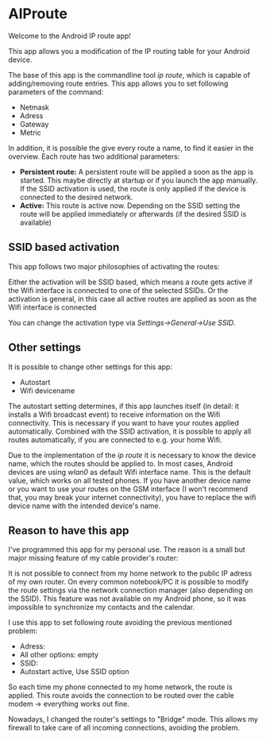 # AIProute

Welcome to the Android IP route app!


This app allows you a modification of the IP routing table for your Android device.

The base of this app is the commandline tool _ip route_, which is capable of adding/removing route entries.
This app allows you to set following parameters of the command:

* Netmask
* Adress
* Gateway
* Metric

In addition, it is possible the give every route a name, to find it easier in the overview.
Each route has two additional parameters:

* **Persistent route:** A persistent route will be applied a soon as the app is started. This maybe directly at startup or if you launch the app manually. If the SSID activation is used, the route is only applied if the device is connected to the desired network.
* **Active:** This route is active now. Depending on the SSID setting the route will be applied immediately or afterwards (if the desired SSID is available)


## SSID based activation

This app follows two major philosophies of activating the routes:

Either the activation will be SSID based, which means a route gets active if the Wifi interface is connected to one of the selected SSIDs.
Or the activation is general, in this case all active routes are applied as soon as the Wifi interface is connected

You can change the activation type via  _Settings->General->Use SSID_.

## Other settings 

It is possible to change other settings for this app:

* Autostart
* Wifi devicename

The autostart setting determines, if this app launches itself (in detail: it installs a Wifi broadcast event) to receive information on the Wifi connectivity.
This is necessary if you want to have your routes applied automatically. Combined with the SSID activation, it is possible to apply all routes automatically, if you are connected to e.g. your home Wifi.


Due to the implementation of the _ip route_ it is necessary to know the device name, which the routes should be applied to. In most cases, Android devices are using *wlan0* as default Wifi interface name. This is the default value, which works on all tested phones.
If you have another device name or you want to use your routes on the GSM interface (I won't recommend that, you may break your internet connectivity), you have to replace the wifi device name with the intended device's name.


## Reason to have this app


I've programmed this app for my personal use.
The reason is a small but major missing feature of my cable provider's router:

It is not possible to connect from my home network to the public IP adress of my own router.
On every common notebook/PC it is possible to modify the route settings via the network connection manager (also depending on the SSID).
This feature was not available on my Android phone, so it was impossible to synchronize my contacts and the calendar.

I use this app to set following route avoiding the previous mentioned problem:

* Adress: <my public ip>
* All other options: empty
* SSID: <my home SSID>
* Autostart active, Use SSID option

So each time my phone connected to my home network, the route is applied. This route avoids the connection to be routed over the cable modem -> everything works out fine.


Nowadays, I changed the router's settings to "Bridge" mode. This allows my firewall to take care of all incoming connections, avoiding the problem.